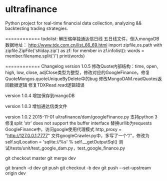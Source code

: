 ultrafinance
============
Python project for real-time financial data collection, analyzing && backtesting trading strategies.

============
todolist:
解压缩单独通达信日线 五日线文件，倒入mongoDB
数据地址： http://www.tdx.com.cn/list_66_69.html
import zipfile,os.path
with zipfile.ZipFile('shlday.zip') as zf:
    for member in zf.infolist():
        words = member.filename.split('/')
        print(words)

============
Changelog
version 1.0.5
    修改Quote内部结构：time, open, high, low, close, adjClose类型为整型，修改对应的GoogleFinance。修复QuoteMongos.quoteUniqueByDelete中的bug
    修改MongoDAM.readQuotes返回数据逻辑
    修复TDXRead.read逻辑错误

version 1.0.4
    增加保存到mangoDB

version 1.0.3
    增加通达信类文件


version 1.0.2
2015-11-01
    ultrafinance/dam/googleFinance.py 支持python 3
    修复split 'str' does not support the buffer interface
    替换urllib为requests
    GoogleFinance中，访问google使用代理模式 http_proxy = "http://127.0.0.1:7777"
    文件googleCrawler.py中，多写了一个“/”，修改为self.sqlLocation = 'sqlite://%s' % self.__getOutputSql()
    测试/tests/unit/test_google_dam.py，test_google_finance.py


<!--
平时切换到dev分支开发
update git to master
-->
git checkout master
git merge dev
<!-- delete brach -->
git branch -d dev
git push
git checkout -b dev
git push --set-upstream origin dev
